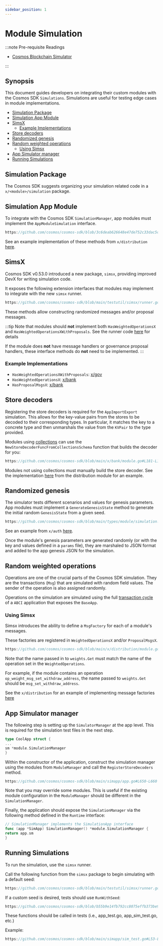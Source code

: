 ```yaml
---
sidebar_position: 1
---
```


# Module Simulation

:::note Pre-requisite Readings

* [Cosmos Blockchain Simulator](../../learn/advanced/12-simulation.md)

:::

## Synopsis

This document guides developers on integrating their custom modules with the Cosmos SDK `Simulations`.
Simulations are useful for testing edge cases in module implementations.

* [Simulation Package](#simulation-package)
* [Simulation App Module](#simulation-app-module)
* [SimsX](#simsx)
    * [Example Implementations](#example-implementations)
* [Store decoders](#store-decoders)
* [Randomized genesis](#randomized-genesis)
* [Random weighted operations](#random-weighted-operations)
    * [Using Simsx](#using-simsx)
* [App Simulator manager](#app-simulator-manager)
* [Running Simulations](#running-simulations)



## Simulation Package

The Cosmos SDK suggests organizing your simulation related code in a `x/<module>/simulation` package.

## Simulation App Module

To integrate with the Cosmos SDK `SimulationManager`, app modules must implement the `AppModuleSimulation` interface.

```go reference
https://github.com/cosmos/cosmos-sdk/blob/3c6deab626648e47de752c33dac5d06af83e3ee3/types/module/simulation.go#L16-L27
```

See an example implementation of these methods from `x/distribution` [here](https://github.com/cosmos/cosmos-sdk/blob/b55b9e14fb792cc8075effb373be9d26327fddea/x/distribution/module.go#L170-L194).

## SimsX

Cosmos SDK v0.53.0 introduced a new package, `simsx`, providing improved DevX for writing simulation code.

It exposes the following extension interfaces that modules may implement to integrate with the new `simsx` runner.

```go reference
https://github.com/cosmos/cosmos-sdk/blob/main/testutil/simsx/runner.go#L223-L234
```

These methods allow constructing randomized messages and/or proposal messages.

:::tip
Note that modules should **not** implement both `HasWeightedOperationsX` and `HasWeightedOperationsXWithProposals`.
See the runner code [here](https://github.com/cosmos/cosmos-sdk/blob/main/testutil/simsx/runner.go#L330-L339) for details

If the module does **not** have message handlers or governance proposal handlers, these interface methods do **not** need to be implemented.
:::

### Example Implementations

* `HasWeightedOperationsXWithProposals`: [x/gov](https://github.com/cosmos/cosmos-sdk/blob/main/x/gov/module.go#L242-L261)
* `HasWeightedOperationsX`: [x/bank](https://github.com/cosmos/cosmos-sdk/blob/main/x/bank/module.go#L199-L203)
* `HasProposalMsgsX`: [x/bank](https://github.com/cosmos/cosmos-sdk/blob/main/x/bank/module.go#L194-L197)

## Store decoders

Registering the store decoders is required for the `AppImportExport` simulation. This allows
for the key-value pairs from the stores to be decoded to their corresponding types.
In particular, it matches the key to a concrete type and then unmarshals the value from the `KVPair` to the type provided.

Modules using [collections](https://github.com/cosmos/cosmos-sdk/blob/main/collections/README.md) can use the `NewStoreDecoderFuncFromCollectionsSchema` function that builds the decoder for you:

```go reference
https://github.com/cosmos/cosmos-sdk/blob/main/x/bank/module.go#L181-L184
```

Modules not using collections must manually build the store decoder.
See the implementation [here](https://github.com/cosmos/cosmos-sdk/blob/main/x/distribution/simulation/decoder.go) from the distribution module for an example.

## Randomized genesis

The simulator tests different scenarios and values for genesis parameters.
App modules must implement a `GenerateGenesisState` method to generate the initial random `GenesisState` from a given seed.

```go reference
https://github.com/cosmos/cosmos-sdk/blob/main/types/module/simulation.go#L20
```

See an example from `x/auth` [here](https://github.com/cosmos/cosmos-sdk/blob/main/x/auth/module.go#L169-L172).

Once the module's genesis parameters are generated randomly (or with the key and
values defined in a `params` file), they are marshaled to JSON format and added
to the app genesis JSON for the simulation.

## Random weighted operations

Operations are one of the crucial parts of the Cosmos SDK simulation. They are the transactions
(`Msg`) that are simulated with random field values. The sender of the operation
is also assigned randomly.

Operations on the simulation are simulated using the full [transaction cycle](../../learn/advanced/01-transactions.md) of a
`ABCI` application that exposes the `BaseApp`.

### Using Simsx

Simsx introduces the ability to define a `MsgFactory` for each of a module's messages.

These factories are registered in `WeightedOperationsX` and/or `ProposalMsgsX`.

```go reference
https://github.com/cosmos/cosmos-sdk/blob/main/x/distribution/module.go#L196-L206
```

Note that the name passed in to `weights.Get` must match the name of the operation set in the `WeightedOperations`.

For example, if the module contains an operation `op_weight_msg_set_withdraw_address`, the name passed to `weights.Get` should be `msg_set_withdraw_address`.

See the `x/distribution` for an example of implementing message factories [here](https://github.com/cosmos/cosmos-sdk/blob/main/x/distribution/simulation/msg_factory.go)

## App Simulator manager

The following step is setting up the `SimulatorManager` at the app level. This
is required for the simulation test files in the next step.

```go
type CoolApp struct {
...
sm *module.SimulationManager
}
```

Within the constructor of the application, construct the simulation manager using the modules from `ModuleManager` and call the `RegisterStoreDecoders` method.

```go reference
https://github.com/cosmos/cosmos-sdk/blob/main/simapp/app.go#L650-L660
```

Note that you may override some modules.
This is useful if the existing module configuration in the `ModuleManager` should be different in the `SimulationManager`.

Finally, the application should expose the `SimulationManager` via the following method defined in the `Runtime` interface:

```go
// SimulationManager implements the SimulationApp interface
func (app *SimApp) SimulationManager() *module.SimulationManager {
return app.sm
}
```

## Running Simulations

To run the simulation, use the `simsx` runner.

Call the following function from the `simsx` package to begin simulating with a default seed:

```go reference
https://github.com/cosmos/cosmos-sdk/blob/main/testutil/simsx/runner.go#L69-L88
```

If a custom seed is desired, tests should use `RunWithSeed`:

```go reference
https://github.com/cosmos/cosmos-sdk/blob/b55b9e14fb792cc8075effb373be9d26327fddea/testutil/simsx/runner.go#L151-L168
```

These functions should be called in tests (i.e., app_test.go, app_sim_test.go, etc.)

Example:

```go reference
https://github.com/cosmos/cosmos-sdk/blob/main/simapp/sim_test.go#L53-L65
```

